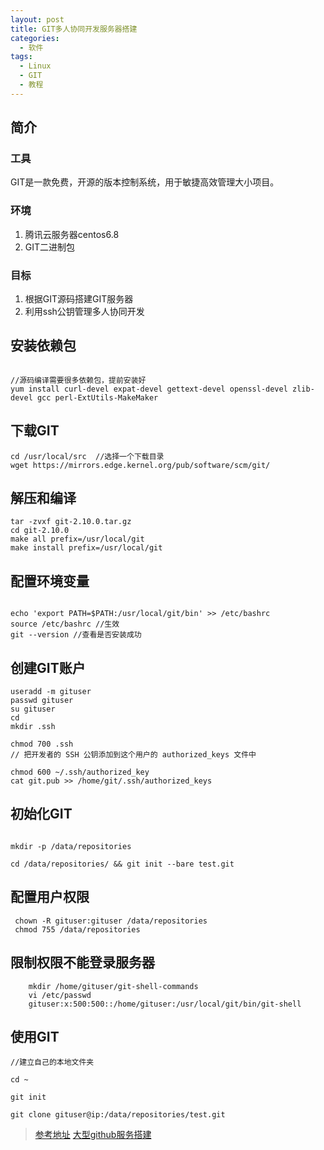 ```yaml
---
layout: post
title: GIT多人协同开发服务器搭建
categories: 
  - 软件
tags:
  - Linux
  - GIT
  - 教程
---
```



## 简介

### 工具

GIT是一款免费，开源的版本控制系统，用于敏捷高效管理大小项目。

### 环境

1. 腾讯云服务器centos6.8
2. GIT二进制包

### 目标

1. 根据GIT源码搭建GIT服务器
2. 利用ssh公钥管理多人协同开发

<!-- more --> 


## 安装依赖包

```shell

//源码编译需要很多依赖包，提前安装好
yum install curl-devel expat-devel gettext-devel openssl-devel zlib-devel gcc perl-ExtUtils-MakeMaker
```



## 下载GIT

```shell
cd /usr/local/src  //选择一个下载目录
wget https://mirrors.edge.kernel.org/pub/software/scm/git/ 
```



## 解压和编译

```shell
tar -zvxf git-2.10.0.tar.gz
cd git-2.10.0
make all prefix=/usr/local/git
make install prefix=/usr/local/git
```


## 配置环境变量

```shell

echo 'export PATH=$PATH:/usr/local/git/bin' >> /etc/bashrc
source /etc/bashrc //生效
git --version //查看是否安装成功
```



## 创建GIT账户
```shell
useradd -m gituser
passwd gituser
su gituser
cd
mkdir .ssh

chmod 700 .ssh
// 把开发者的 SSH 公钥添加到这个用户的 authorized_keys 文件中

chmod 600 ~/.ssh/authorized_key
cat git.pub >> /home/git/.ssh/authorized_keys

```


## 初始化GIT

```shell

mkdir -p /data/repositories

cd /data/repositories/ && git init --bare test.git
```

   

## 配置用户权限

```shell
 chown -R gituser:gituser /data/repositories
 chmod 755 /data/repositories
```


## 限制权限不能登录服务器
```shell
    mkdir /home/gituser/git-shell-commands
    vi /etc/passwd
    gituser:x:500:500::/home/gituser:/usr/local/git/bin/git-shell

```



## 使用GIT

```shell
//建立自己的本地文件夹

cd ~ 

git init

git clone gituser@ip:/data/repositories/test.git

```



> [参考地址](https://www.cnblogs.com/feige1314/p/6955430.html)
> [大型github服务搭建](https://www.cnblogs.com/fly_dragon/p/8718614.html)